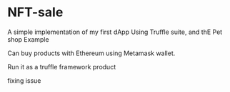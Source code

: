 # NFT-sale
A simple implementation of my first dApp Using Truffle suite, and thE Pet shop Example

Can buy products with Ethereum using Metamask wallet.

Run it as a truffle framework product

fixing issue
